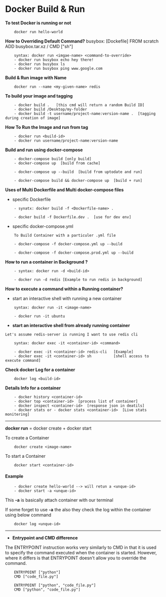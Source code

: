 # Docker Build & Run


**To test Docker is running or not**
```
    docker run hello-world
```

**How to Overriding Default Command?**
busybox: [Dockefile]
    FROM scratch
    ADD busybox.tar.xz /
    CMD ["sh"]

```
    syntax: docker run <imgae-name> <command-to-override>
    - docker run busybox echo hey there!
    - docker run busybox ls
    - docker run busybox ping www.google.com
```

**Build & Run image with Name**
```
    docker run --name <my-given-name> redis
```

**To build your image and tagging**
```
    - docker build .   [this cmd will return a random Build ID]
    - docker build /Desktop/my-folder
    - docker build -t username/project-name:version-name .  [tagging during creation of image]
```

**How To Run the Image and run from tag**
```
    - docker run <build-id>
    - docker run username/project-name:version-name
```



**Build and run using docker-compose**
```
    - docker-compose build [only build]
    - docker-compose up  [build from cache]

    - docker-compose up --build  [build from uptodate and run]

    - docker-compose build && docker-compose up  [build + run]
```


**Uses of Multi Dockerfile and Multi docker-compose files**
- specific Dockerfile
```
    - synatx: docker build -f <Dockerfile-name> .

    - docker build -f Dockerfile.dev .  [use for dev env]
```

- specific docker-compose.yml
```
    To Build Container with a particuler .yml file

    - docker-compose -f docker-compose.yml up --build
    
    - docker-compose -f docker-compose.prod.yml up --build
```

**How to run a container in Background ?**
```
    - syntax: docker run -d <build-id>

    - docker run -d redis [Example to run redis in background]
```

**How to execute a command within a Running container?**

- start an interactive shell with running a new container
```
    syntax: docker run -it <image-name>

    - docker run -it ubuntu
```

- **start an interactive shell from already running container**
```
Let's assume redis-server is running I want to use redis cli

    syntax: docker exec -it <container-id> <command>

    - docker exec -it <container-id> redis-cli   [Example]
    - docker exec -it <container-id> sh          [shell access to execute command]
```

**Check docker Log for a container**
```
    docker log <build-id>
```

**Details Info for a container**
```
    - docker history <container-id>
    - docker top <container-id>  [process list of container]
    - docker inspect <container-id>  [response json in deatils]
    - docker stats or - docker stats <container-id>  [Live stats monitering]
```

--------------------------------------------------------------------------------

**docker run** = docker create + docker start

To create a Container
```
    docker create <image-name>
```

To start a Container
```
    docker start <container-id>
```

#### Example
```
    - docker create hello-world --> will retun a <unque-id>
    - docker start -a <unque-id>
```

This **-a** is basically attach container with our terminal

If some forget to use **-a** the also they check the log within the container using below command
```
    docker log <unque-id>
```


--------------------------------------------------------------------------------------
- **Entrypoint and CMD difference**

The ENTRYPOINT instruction works very similarly to CMD in that it is used to specify the command executed when the container is started. However, where it differs is that ENTRYPOINT doesn't allow you to override the command.

```
    ENTRYPOINT ["python"]
    CMD ["code_file.py"]
```

```
    ENTRYPOINT ["python", "code_file.py"]
    CMD ["python", "code_file.py"]
```
